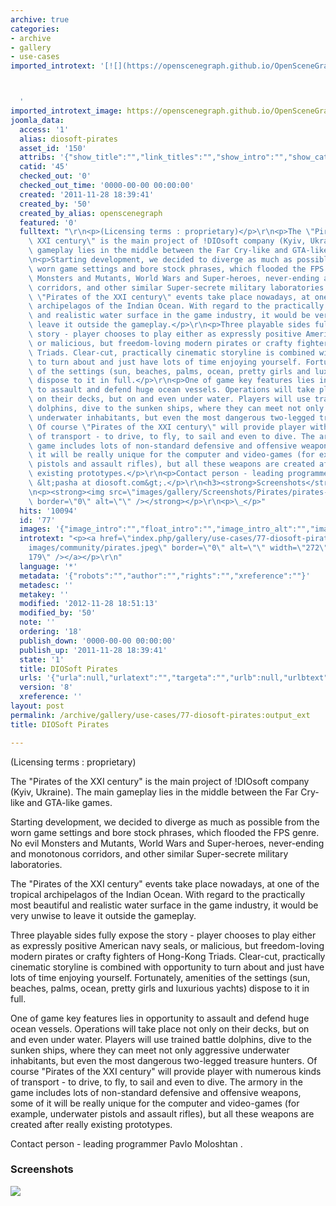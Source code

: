 ```yaml
---
archive: true
categories:
- archive
- gallery
- use-cases
imported_introtext: '[![](https://openscenegraph.github.io/OpenSceneGraphDotComBackup/OpenSceneGraph/www.openscenegraph.com/images/community/pirates.jpg)](https://openscenegraph.github.io/OpenSceneGraphDotComBackup/OpenSceneGraph/www.openscenegraph.com/index.php/gallery/use-cases/77-diosoft-pirates.html)



  '
imported_introtext_image: https://openscenegraph.github.io/OpenSceneGraphDotComBackup/OpenSceneGraph/www.openscenegraph.com/images/community/pirates.jpg
joomla_data:
  access: '1'
  alias: diosoft-pirates
  asset_id: '150'
  attribs: '{"show_title":"","link_titles":"","show_intro":"","show_category":"","link_category":"","show_parent_category":"","link_parent_category":"","show_author":"","link_author":"","show_create_date":"","show_modify_date":"","show_publish_date":"","show_item_navigation":"","show_icons":"","show_print_icon":"","show_email_icon":"","show_vote":"","show_hits":"","show_noauth":"","urls_position":"","alternative_readmore":"","article_layout":"","show_publishing_options":"","show_article_options":"","show_urls_images_backend":"","show_urls_images_frontend":""}'
  catid: '45'
  checked_out: '0'
  checked_out_time: '0000-00-00 00:00:00'
  created: '2011-11-28 18:39:41'
  created_by: '50'
  created_by_alias: openscenegraph
  featured: '0'
  fulltext: "\r\n<p>(Licensing terms : proprietary)</p>\r\n<p>The \"Pirates of the\
    \ XXI century\" is the main project of !DIOsoft company (Kyiv, Ukraine). The main\
    \ gameplay lies in the middle between the Far Cry-like and GTA-like games.</p>\r\
    \n<p>Starting development, we decided to diverge as much as possible from the\
    \ worn game settings and bore stock phrases, which flooded the FPS genre. No evil\
    \ Monsters and Mutants, World Wars and Super-heroes, never-ending and monotonous\
    \ corridors, and other similar Super-secrete military laboratories.</p>\r\n<p>The\
    \ \"Pirates of the XXI century\" events take place nowadays, at one of the tropical\
    \ archipelagos of the Indian Ocean. With regard to the practically most beautiful\
    \ and realistic water surface in the game industry, it would be very unwise to\
    \ leave it outside the gameplay.</p>\r\n<p>Three playable sides fully expose the\
    \ story - player chooses to play either as expressly positive American navy seals,\
    \ or malicious, but freedom-loving modern pirates or crafty fighters of Hong-Kong\
    \ Triads. Clear-cut, practically cinematic storyline is combined with opportunity\
    \ to turn about and just have lots of time enjoying yourself. Fortunately, amenities\
    \ of the settings (sun, beaches, palms, ocean, pretty girls and luxurious yachts)\
    \ dispose to it in full.</p>\r\n<p>One of game key features lies in opportunity\
    \ to assault and defend huge ocean vessels. Operations will take place not only\
    \ on their decks, but on and even under water. Players will use trained battle\
    \ dolphins, dive to the sunken ships, where they can meet not only aggressive\
    \ underwater inhabitants, but even the most dangerous two-legged treasure hunters.\
    \ Of course \"Pirates of the XXI century\" will provide player with numerous kinds\
    \ of transport - to drive, to fly, to sail and even to dive. The armory in the\
    \ game includes lots of non-standard defensive and offensive weapons, some of\
    \ it will be really unique for the computer and video-games (for example, underwater\
    \ pistols and assault rifles), but all these weapons are created after really\
    \ existing prototypes.</p>\r\n<p>Contact person - leading programmer Pavlo Moloshtan\
    \ &lt;pasha at diosoft.com&gt;.</p>\r\n<h3><strong>Screenshots</strong></h3>\r\
    \n<p><strong><img src=\"images/gallery/Screenshots/Pirates/pirates-2005-06-01-01.jpg\"\
    \ border=\"0\" alt=\"\" /></strong></p>\r\n<p>\_</p>"
  hits: '10094'
  id: '77'
  images: '{"image_intro":"","float_intro":"","image_intro_alt":"","image_intro_caption":"","image_fulltext":"","float_fulltext":"","image_fulltext_alt":"","image_fulltext_caption":""}'
  introtext: "<p><a href=\"index.php/gallery/use-cases/77-diosoft-pirates\"><img src=\"\
    images/community/pirates.jpeg\" border=\"0\" alt=\"\" width=\"272\" height=\"\
    179\" /></a></p>\r\n"
  language: '*'
  metadata: '{"robots":"","author":"","rights":"","xreference":""}'
  metadesc: ''
  metakey: ''
  modified: '2012-11-28 18:51:13'
  modified_by: '50'
  note: ''
  ordering: '18'
  publish_down: '0000-00-00 00:00:00'
  publish_up: '2011-11-28 18:39:41'
  state: '1'
  title: DIOSoft Pirates
  urls: '{"urla":null,"urlatext":"","targeta":"","urlb":null,"urlbtext":"","targetb":"","urlc":null,"urlctext":"","targetc":""}'
  version: '8'
  xreference: ''
layout: post
permalink: /archive/gallery/use-cases/77-diosoft-pirates:output_ext
title: DIOSoft Pirates

---
```

(Licensing terms : proprietary)


The "Pirates of the XXI century" is the main project of !DIOsoft company (Kyiv, Ukraine). The main gameplay lies in the middle between the Far Cry-like and GTA-like games.


Starting development, we decided to diverge as much as possible from the worn game settings and bore stock phrases, which flooded the FPS genre. No evil Monsters and Mutants, World Wars and Super-heroes, never-ending and monotonous corridors, and other similar Super-secrete military laboratories.


The "Pirates of the XXI century" events take place nowadays, at one of the tropical archipelagos of the Indian Ocean. With regard to the practically most beautiful and realistic water surface in the game industry, it would be very unwise to leave it outside the gameplay.


Three playable sides fully expose the story - player chooses to play either as expressly positive American navy seals, or malicious, but freedom-loving modern pirates or crafty fighters of Hong-Kong Triads. Clear-cut, practically cinematic storyline is combined with opportunity to turn about and just have lots of time enjoying yourself. Fortunately, amenities of the settings (sun, beaches, palms, ocean, pretty girls and luxurious yachts) dispose to it in full.


One of game key features lies in opportunity to assault and defend huge ocean vessels. Operations will take place not only on their decks, but on and even under water. Players will use trained battle dolphins, dive to the sunken ships, where they can meet not only aggressive underwater inhabitants, but even the most dangerous two-legged treasure hunters. Of course "Pirates of the XXI century" will provide player with numerous kinds of transport - to drive, to fly, to sail and even to dive. The armory in the game includes lots of non-standard defensive and offensive weapons, some of it will be really unique for the computer and video-games (for example, underwater pistols and assault rifles), but all these weapons are created after really existing prototypes.


Contact person - leading programmer Pavlo Moloshtan <pasha at diosoft.com>.


### **Screenshots**


**![](https://openscenegraph.github.io/OpenSceneGraphDotComBackup/OpenSceneGraph/www.openscenegraph.com/images/gallery/Screenshots/Pirates/pirates-2005-06-01-01.jpg)**


 


